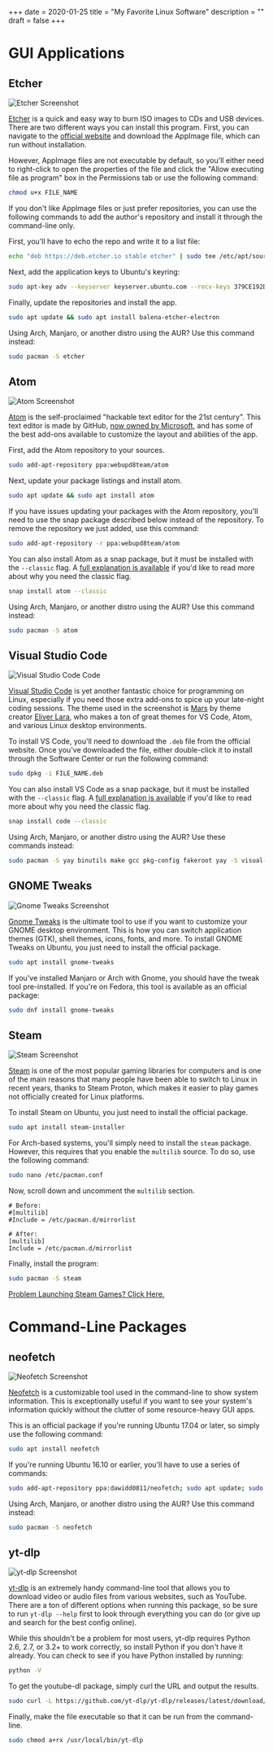 +++
date = 2020-01-25
title = "My Favorite Linux Software"
description = ""
draft = false
+++

# GUI Applications

## Etcher

![Etcher
Screenshot](https://img.cleberg.net/blog/20200125-the-best-linux-software/etcher.png)

[Etcher](https://www.balena.io/etcher/) is a quick and easy way to burn ISO
images to CDs and USB devices. There are two different ways you can install this
program. First, you can navigate to the [official
website](https://www.balena.io/etcher/) and download the AppImage file, which
can run without installation.

However, AppImage files are not executable by default, so you'll either need to
right-click to open the properties of the file and click the "Allow executing
file as program" box in the Permissions tab or use the following command:

```sh
chmod u+x FILE_NAME
```

If you don't like AppImage files or just prefer repositories, you can use the
following commands to add the author's repository and install it through the
command-line only.

First, you'll have to echo the repo and write it to a list file:

```sh
echo "deb https://deb.etcher.io stable etcher" | sudo tee /etc/apt/sources.list.d/balena-etcher.list
```

Next, add the application keys to Ubuntu's keyring:

```sh
sudo apt-key adv --keyserver keyserver.ubuntu.com --recv-keys 379CE192D401AB61
```

Finally, update the repositories and install the app.

```sh
sudo apt update && sudo apt install balena-etcher-electron
```

Using Arch, Manjaro, or another distro using the AUR? Use this command instead:

```sh
sudo pacman -S etcher
```

## Atom

![Atom
Screenshot](https://img.cleberg.net/blog/20200125-the-best-linux-software/atom.png)

[Atom](https://atom.io) is the self-proclaimed "hackable text editor for the
21st century". This text editor is made by GitHub, [now owned by
Microsoft](https://news.microsoft.com/2018/06/04/microsoft-to-acquire-github-for-7-5-billion/),
and has some of the best add-ons available to customize the layout and abilities
of the app.

First, add the Atom repository to your sources.

```sh
sudo add-apt-repository ppa:webupd8team/atom
```

Next, update your package listings and install atom.

```sh
sudo apt update && sudo apt install atom
```

If you have issues updating your packages with the Atom repository, you'll need
to use the snap package described below instead of the repository. To remove the
repository we just added, use this command:

```sh
sudo add-apt-repository -r ppa:webupd8team/atom
```

You can also install Atom as a snap package, but it must be installed with the
`--classic` flag. A [full explanation is
available](https://language-bash.com/blog/how-to-snap-introducing-classic-confinement)
if you'd like to read more about why you need the classic flag.

```sh
snap install atom --classic
```

Using Arch, Manjaro, or another distro using the AUR? Use this command instead:

```sh
sudo pacman -S atom
```

## Visual Studio Code

![Visual Studio Code
Code](https://img.cleberg.net/blog/20200125-the-best-linux-software/vscode.png)

[Visual Studio Code](https://code.visualstudio.com) is yet another fantastic
choice for programming on Linux, especially if you need those extra add-ons to
spice up your late-night coding sessions. The theme used in the screenshot is
[Mars](https://marketplace.visualstudio.com/items?itemName=EliverLara.mars) by
theme creator [Eliver Lara](https://github.com/EliverLara), who makes a ton of
great themes for VS Code, Atom, and various Linux desktop environments.

To install VS Code, you'll need to download the `.deb` file from the official
website. Once you've downloaded the file, either double-click it to install
through the Software Center or run the following command:

```sh
sudo dpkg -i FILE_NAME.deb
```

You can also install VS Code as a snap package, but it must be installed with
the `--classic` flag. A [full explanation is
available](https://language-bash.com/blog/how-to-snap-introducing-classic-confinement)
if you'd like to read more about why you need the classic flag.

```sh
snap install code --classic
```

Using Arch, Manjaro, or another distro using the AUR? Use these commands
instead:

```sh
sudo pacman -S yay binutils make gcc pkg-config fakeroot yay -S visual-studio-code-bin
```

## GNOME Tweaks

![Gnome Tweaks
Screenshot](https://img.cleberg.net/blog/20200125-the-best-linux-software/gnome-tweaks.png)

[Gnome Tweaks](https://gitlab.gnome.org/GNOME/gnome-tweaks) is the ultimate tool
to use if you want to customize your GNOME desktop environment. This is how you
can switch application themes (GTK), shell themes, icons, fonts, and more. To
install GNOME Tweaks on Ubuntu, you just need to install the official package.

```sh
sudo apt install gnome-tweaks
```

If you've installed Manjaro or Arch with Gnome, you should have the tweak tool
pre-installed. If you're on Fedora, this tool is available as an official
package:

```sh
sudo dnf install gnome-tweaks
```

## Steam

![Steam
Screenshot](https://img.cleberg.net/blog/20200125-the-best-linux-software/steam.png)

[Steam](https://steampowered.com) is one of the most popular gaming libraries
for computers and is one of the main reasons that many people have been able to
switch to Linux in recent years, thanks to Steam Proton, which makes it easier
to play games not officially created for Linux platforms.

To install Steam on Ubuntu, you just need to install the official package.

```sh
sudo apt install steam-installer
```

For Arch-based systems, you'll simply need to install the `steam` package.
However, this requires that you enable the `multilib` source. To do so, use the
following command:

```sh
sudo nano /etc/pacman.conf
```

Now, scroll down and uncomment the `multilib` section.

``` config
# Before:
#[multilib]
#Include = /etc/pacman.d/mirrorlist

# After:
[multilib]
Include = /etc/pacman.d/mirrorlist
```

Finally, install the program:

```sh
sudo pacman -S steam
```

[Problem Launching Steam Games? Click
Here.](./2020-01-26-steam-on-ntfs-drives.html)

# Command-Line Packages

## neofetch

![Neofetch
Screenshot](https://img.cleberg.net/blog/20200125-the-best-linux-software/neofetch.png)

[Neofetch](https://github.com/dylanaraps/neofetch) is a customizable tool used
in the command-line to show system information. This is exceptionally useful if
you want to see your system's information quickly without the clutter of some
resource-heavy GUI apps.

This is an official package if you're running Ubuntu 17.04 or later, so simply
use the following command:

```sh
sudo apt install neofetch
```

If you're running Ubuntu 16.10 or earlier, you'll have to use a series of
commands:

```sh
sudo add-apt-repository ppa:dawidd0811/neofetch; sudo apt update; sudo apt install neofetch
```

Using Arch, Manjaro, or another distro using the AUR? Use this command instead:

```sh
sudo pacman -S neofetch
```

## yt-dlp

![yt-dlp
Screenshot](https://img.cleberg.net/blog/20200125-the-best-linux-software/yt-dlp.png)

[yt-dlp](https://github.com/yt-dlp/yt-dlp) is an extremely handy command-line
tool that allows you to download video or audio files from various websites,
such as YouTube. There are a ton of different options when running this package,
so be sure to run `yt-dlp --help` first to look through everything you can do
(or give up and search for the best config online).

While this shouldn't be a problem for most users, yt-dlp requires Python 2.6,
2.7, or 3.2+ to work correctly, so install Python if you don't have it already.
You can check to see if you have Python installed by running:

```sh
python -V
```

To get the youtube-dl package, simply curl the URL and output the results.

```sh
sudo curl -L https://github.com/yt-dlp/yt-dlp/releases/latest/download/yt-dlp -o /usr/local/bin/yt-dlp
```

Finally, make the file executable so that it can be run from the command-line.

```sh
sudo chmod a+rx /usr/local/bin/yt-dlp
```
